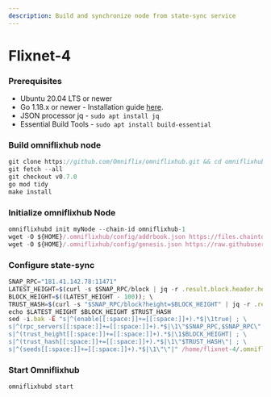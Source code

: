 ```yaml
---
description: Build and synchronize node from state-sync service
---
```


# Flixnet-4

### Prerequisites

* Ubuntu 20.04 LTS or newer
* Go 1.18.x or newer - Installation guide [here](../../home/installation-guides/install-golang.md).
* JSON processor jq - `sudo apt install jq`
* Essential Build Tools - `sudo apt install build-essential`

### Build omniflixhub node

```java
git clone https://github.com/Omniflix/omniflixhub.git && cd omniflixhub
git fetch --all
git checkout v0.7.0
go mod tidy
make install
```

### Initialize omniflixhub Node

```javascript
omniflixhubd init myNode --chain-id omniflixhub-1
wget -O ${HOME}/.omniflixhub/config/addrbook.json https://files.chaintools.tech/chains/flixnet-4/addrbook.json
wget -O ${HOME}/.omniflixhub/config/genesis.json https://raw.githubusercontent.com/OmniFlix/testnets/main/flixnet-4/genesis.json
```

### Configure state-sync

```javascript
SNAP_RPC="181.41.142.78:11471"
LATEST_HEIGHT=$(curl -s $SNAP_RPC/block | jq -r .result.block.header.height); \
BLOCK_HEIGHT=$((LATEST_HEIGHT - 100)); \
TRUST_HASH=$(curl -s "$SNAP_RPC/block?height=$BLOCK_HEIGHT" | jq -r .result.block_id.hash)
echo $LATEST_HEIGHT $BLOCK_HEIGHT $TRUST_HASH
sed -i.bak -E "s|^(enable[[:space:]]+=[[:space:]]+).*$|\1true| ; \
s|^(rpc_servers[[:space:]]+=[[:space:]]+).*$|\1\"$SNAP_RPC,$SNAP_RPC\"| ; \
s|^(trust_height[[:space:]]+=[[:space:]]+).*$|\1$BLOCK_HEIGHT| ; \
s|^(trust_hash[[:space:]]+=[[:space:]]+).*$|\1\"$TRUST_HASH\"| ; \
s|^(seeds[[:space:]]+=[[:space:]]+).*$|\1\"\"|" /home/flixnet-4/.omniflixhub/config/config.toml
```

### Start Omniflixhub

```javascript
omniflixhubd start
```
